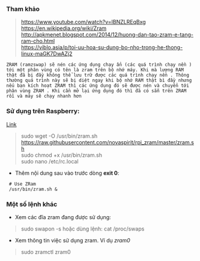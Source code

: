 ### Tham khảo
> https://www.youtube.com/watch?v=IBNZLREqBxg \
> https://en.wikipedia.org/wiki/Zram \
> http://apkmenet.blogspot.com/2014/12/huong-dan-tao-zram-e-tang-ram-cho.html \
> https://viblo.asia/p/toi-uu-hoa-su-dung-bo-nho-trong-he-thong-linux-maGK7DwAZj2

`ZRAM (ramzswap) sẽ nén các ứng dụng chạy ẩn (các quá trình chạy nền ) tới một phân vùng có tên là zram trên bộ nhớ máy. Khi mà lượng RAM thật đã bị đầy không thể lưu trữ được các quá trình chạy nền . Thông thường quá trình này sẽ bị diệt ngay khi bộ nhớ RAM thật bì đầy nhưng nếu bạn kích hoạt ZRAM thì các ứng dụng đó sẽ được nén và chuyển tới phân vùng ZRAM . Khi cần mở lại ứng dụng đó thì đã có sẵn trên ZRAM rồi và máy sẽ chạy nhanh hơn`

### Sử dụng trên Raspberry:
[Link](https://github.com/novaspirit/rpi_zram)
> sudo wget -O /usr/bin/zram.sh https://raw.githubusercontent.com/novaspirit/rpi_zram/master/zram.sh \
> sudo chmod +x /usr/bin/zram.sh \
> sudo nano /etc/rc.local
- Thêm nội dung sau vào trước dòng **exit 0**:
```
 # Use ZRam
 /usr/bin/zram.sh &
```

### Một số lệnh khác
- Xem các đĩa zram đang được sử dụng:
> sudo swapon -s
hoặc dùng lệnh:
> cat /proc/swaps
- Xem thông tin việc sử dụng zram. Ví dụ *zram0*
> sudo zramctl zram0



